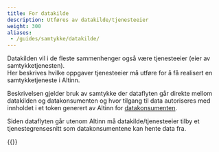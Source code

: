 ```yaml
---
title: For datakilde
description: Utføres av datakilde/tjenesteeier
weight: 300
aliases:
 - /guides/samtykke/datakilde/
---
```



Datakilden vil i de fleste sammenhenger også være tjenesteeier (eier av samtykketjenesten).  
Her beskrives hvilke oppgaver tjenesteeier må utføre for å få realisert en samtykketjeneste i Altinn.

Beskrivelsen gjelder bruk av samtykke der dataflyten går direkte mellom datakilden og datakonsumenten
og hvor tilgang til data autoriseres med innholdet i et token generert av Altinn for [datakonsumenten](../datakonsument).

Siden dataflyten går utenom Altinn må datakilde/tjenesteeier tilby et tjenestegrensesnitt som datakonsumentene kan hente data fra.


{{<children description="true" />}}